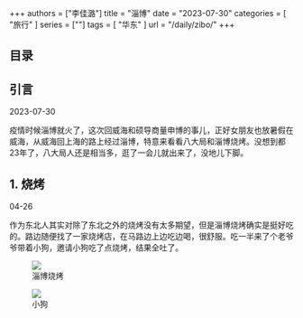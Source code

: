 +++
authors = ["李佳潞"]
title = "淄博"
date = "2023-07-30"
categories = [
    "旅行"
]
series = [""]
tags = [
    "华东"
]
url = "/daily/zibo/"
+++
<!DOCTYPE html>
<html lang="zh-CN">
<head>
    <meta charset="UTF-8">
    <meta name="viewport" content="width=device-width, initial-scale=1.0">
    <link rel="stylesheet" href="/assets/css/styles.css">
    <script src="/assets/js/toc.js"></script>    
</head>
<body>
    <article>
        <nav>
            <h2>目录</h2>
            <ul id="toc">
                <!-- 目录项会在这里动态生成 -->
            </ul>
        </nav>
        <section>
            <h2>引言</h2>
            <p>2023-07-30</p>
            <p>         疫情时候淄博就火了，这次回威海和硕导商量申博的事儿，正好女朋友也放暑假在威海，从威海回上海的路上经过淄博，特意来看看八大局和淄博烧烤。没想到都23年了，八大局人还是相当多，逛了一会儿就出来了，没地儿下脚。</p>
        </section>
        <section>
            <h2>1. 烧烤</h2>
            <p>04-26 <i class="fas fa-cloud"></i></p>
            <p>         作为东北人其实对除了东北之外的烧烤没有太多期望，但是淄博烧烤确实是挺好吃的。路边随便找了一家烧烤店，在马路边上边吃边喝，很舒服。吃一半来了个老爷爷带着小狗，邀请小狗吃了点烧烤，结果全吐了。</p>
            <div class="container">
                <div class="image">
                    <figure>
                        <a data-fancybox="gallery" href="https://cdn.heirenlop.com/daily-record/zibo1.png">
    <img src="https://cdn.heirenlop.com/daily-record/zibo1.png" loading="lazy">
</a>
                        <figcaption>淄博烧烤</figcaption>
                    </figure>
                    <figure>
                        <a data-fancybox="gallery" href="https://cdn.heirenlop.com/daily-record/zibo2.png">
    <img src="https://cdn.heirenlop.com/daily-record/zibo2.png" loading="lazy">
</a>
                        <figcaption>小狗</figcaption>
                    </figure>
                </div>
            </div>
        </section>
    </article>
</body>
</html>